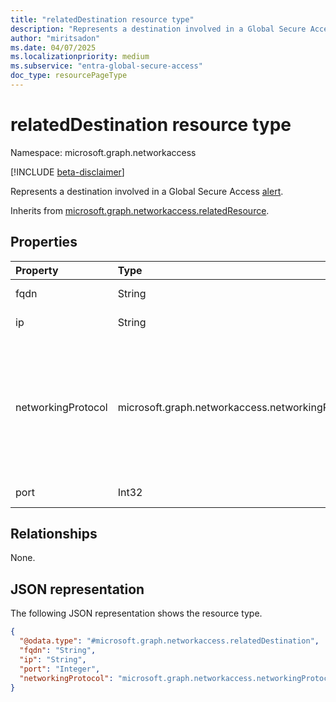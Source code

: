 ```yaml
---
title: "relatedDestination resource type"
description: "Represents a destination involved in a Global Secure Access alert."
author: "miritsadon"
ms.date: 04/07/2025
ms.localizationpriority: medium
ms.subservice: "entra-global-secure-access"
doc_type: resourcePageType
---
```


# relatedDestination resource type

Namespace: microsoft.graph.networkaccess

[!INCLUDE [beta-disclaimer](../../includes/beta-disclaimer.md)]

Represents a destination involved in a Global Secure Access [alert](../resources/networkaccess-alert.md).

Inherits from [microsoft.graph.networkaccess.relatedResource](../resources/networkaccess-relatedresource.md).

## Properties
|Property|Type|Description|
|:---|:---|:---|
|fqdn|String|Fully qualified domain name of the destination. **Required.**|
|ip|String|IP address of the destination. **Required.**|
|networkingProtocol|microsoft.graph.networkaccess.networkingProtocol|Protocol used to access the destination. **Required.** The possible values are: `ip`, `icmp`, `igmp`, `ggp`, `ipv4`, `tcp`, `pup`, `udp`, `idp`, `ipv6`, `ipv6RoutingHeader`, `ipv6FragmentHeader`, `ipSecEncapsulatingSecurityPayload`, `ipSecAuthenticationHeader`, `icmpV6`, `ipv6NoNextHeader`, `ipv6DestinationOptions`, `nd`, `raw`, `ipx`, `spx`, `spxII`, `unknownFutureValue`.|
|port|Int32|Port number used to access the destination. **Required.**|

## Relationships
None.

## JSON representation
The following JSON representation shows the resource type.
<!-- {
  "blockType": "resource",
  "@odata.type": "microsoft.graph.networkaccess.relatedDestination"
}
-->
``` json
{
  "@odata.type": "#microsoft.graph.networkaccess.relatedDestination",
  "fqdn": "String",
  "ip": "String",
  "port": "Integer",
  "networkingProtocol": "microsoft.graph.networkaccess.networkingProtocol"
}
```
